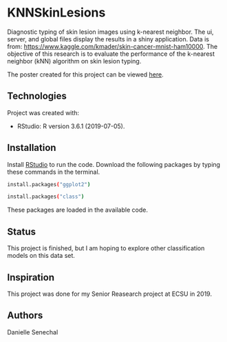 # KNNSkinLesions
Diagnostic typing of skin lesion images using k-nearest neighbor. The ui, server, and global files display the results in a shiny application. 
Data is from: https://www.kaggle.com/kmader/skin-cancer-mnist-ham10000.
The objective of this research is to evaluate the performance of the k-nearest neighbor (kNN) algorithm 
on skin lesion typing.  
  
The poster created for this project can be viewed [here](https://www.easternct.edu/create/create-2020/_documents/poster_senechal_gd_garrett-dancik.pdf).

## Technologies
Project was created with:
* RStudio: R version 3.6.1 (2019-07-05).

## Installation
Install [RStudio](https://rstudio.com/products/rstudio/download/) to run the code.
Download the following packages by typing these commands in the terminal.
```bash
install.packages("ggplot2")
```
```bash
install.packages("class")
```
These packages are loaded in the available code.

## Status
This project is finished, but I am hoping to explore other classification models on this data set.

## Inspiration
This project was done for my Senior Reasearch project at ECSU in 2019. 

## Authors
Danielle Senechal
